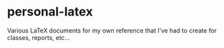 # personal-latex
Various LaTeX documents for my own reference that I've had to create for classes, reports, etc...

